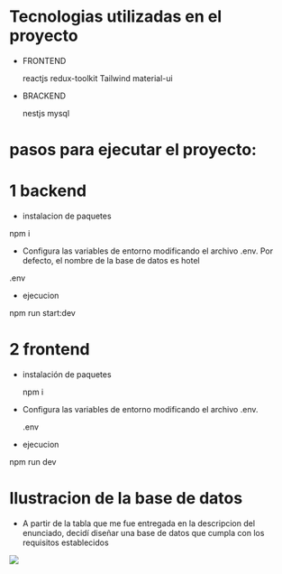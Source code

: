 

# Tecnologias utilizadas en el proyecto
 - FRONTEND
   
   reactjs
   redux-toolkit
   Tailwind
   material-ui
   
 - BRACKEND
   
   nestjs
   mysql
   
# pasos para ejecutar el proyecto:

# 1 backend
  - instalacion de paquetes
    
  npm i
  
  - Configura las variables de entorno modificando el archivo .env. Por defecto, el nombre de la base de datos es hotel
    
  .env
  
  - ejecucion
    
  npm run start:dev

# 2 frontend
  - instalación de paquetes
    
    npm i
    
  - Configura las variables de entorno modificando el archivo .env.
    
    .env
    
  - ejecucion
    
  npm run dev

# Ilustracion de la base de datos 

- A partir de la tabla que me fue entregada en la descripcion del enunciado, decidí diseñar una base de datos que cumpla con los requisitos establecidos

<img src="https://firebasestorage.googleapis.com/v0/b/chat-app-9af2b.appspot.com/o/imagen_2024-05-17_054731000.png?alt=media&token=7e9f0a76-0747-4972-8f3f-7568c8fec4e1" />
  
  
  
